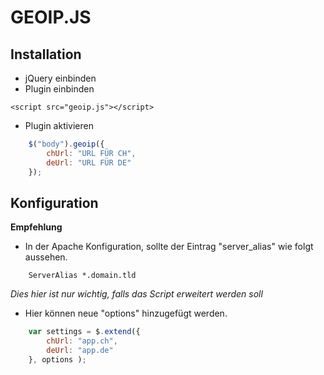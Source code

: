GEOIP.JS
==============

Installation
--------------

- jQuery einbinden
- Plugin einbinden

```
<script src="geoip.js"></script>
```


- Plugin aktivieren
```javascript
	$("body").geoip({
		chUrl: "URL FÜR CH",
		deUrl: "URL FÜR DE"
	});
``` 	
Konfiguration
--------------

**Empfehlung**
- In der Apache Konfiguration, sollte der Eintrag "server_alias" wie folgt aussehen.
```
	ServerAlias *.domain.tld
```
*Dies hier ist nur wichtig, falls das Script erweitert werden soll*

- Hier können neue "options" hinzugefügt werden.
```javascript
	var settings = $.extend({
		chUrl: "app.ch",
		deUrl: "app.de"
	}, options );
``` 
